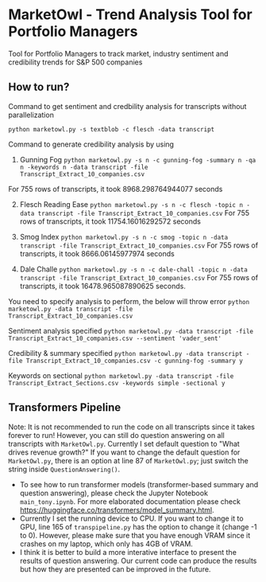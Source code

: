 # MarketOwl - Trend Analysis Tool for Portfolio Managers

Tool for Portfolio Managers to track market, industry sentiment and credibility trends for S&amp;P 500 companies


## How to run?
Command to get sentiment and credbility analysis for transcripts without parallelization

`python marketowl.py -s textblob -c flesch -data transcript`

Command to generate credibility analysis by using
1. Gunning Fog
`python marketowl.py -s n -c gunning-fog -summary n -qa n -keywords n -data transcript -file Transcript_Extract_10_companies.csv`

For 755 rows of transcripts, it took 8968.298764944077 seconds

2. Flesch Reading Ease
`python marketowl.py -s n -c flesch -topic n -data transcript -file Transcript_Extract_10_companies.csv`
For 755 rows of transcripts, it took 11754.16016292572 seconds

3. Smog Index
`python marketowl.py -s n -c smog -topic n -data transcript -file Transcript_Extract_10_companies.csv`
For 755 rows of transcripts, it took 8666.06145977974 seconds

4. Dale Challe
`python marketowl.py -s n -c dale-chall -topic n -data transcript -file Transcript_Extract_10_companies.csv`
For 755 rows of transcripts, it took 16478.965087890625 seconds.

You need to specify analysis to perform, the below will throw error
`python marketowl.py -data transcript -file Transcript_Extract_10_companies.csv`

Sentiment analysis specified
`python marketowl.py -data transcript -file Transcript_Extract_10_companies.csv --sentiment 'vader_sent'`

Credibility & summary specified
`python marketowl.py -data transcript -file Transcript_Extract_10_companies.csv -c gunning-fog -summary y`

Keywords on sectional 
`python marketowl.py -data transcript -file Transcript_Extract_Sections.csv -keywords simple -sectional y `

## Transformers Pipeline
Note: It is not recommended to run the code on all transcripts since it takes forever to run! However, you can still do question answering on all transcripts with `MarketOwl.py`. Currently I set default question to "What drives revenue growth?" If you want to change the default question for `MarketOwl.py`, there is an option at line 87 of `MarketOwl.py`; just switch the string inside `QuestionAnswering()`.
* To see how to run transformer models (transformer-based summary and question answering), please check the Jupyter Notebook `main_tony.ipynb`. For more elaborated documentation please check https://huggingface.co/transformers/model_summary.html. 
* Currently I set the running device to CPU. If you want to change it to GPU, line 165 of `transpipeline.py` has the option to change it (change -1 to 0). However, please make sure that you have enough VRAM since it crashes on my laptop, which only has 4GB of VRAM.  
* I think it is better to build a more interative interface to present the results of question answering. Our current code can produce the results but how they are presented can be improved in the future. 
